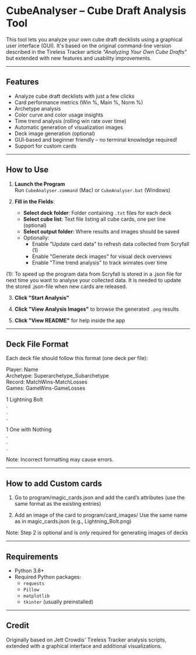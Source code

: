 # CubeAnalyser – Cube Draft Analysis Tool

This tool lets you analyze your own cube draft decklists using a graphical user interface (GUI). It's based on the original command-line version described in the Tireless Tracker article *"Analyzing Your Own Cube Drafts"* but extended with new features and usability improvements.

---


## Features

- Analyze cube draft decklists with just a few clicks
- Card performance metrics (Win %, Main %, Norm %)
- Archetype analysis
- Color curve and color usage insights
- Time trend analysis (rolling win rate over time)
- Automatic generation of visualization images
- Deck image generation (optional)
- GUI-based and beginner friendly – no terminal knowledge required!
- Support for custom cards

---


## How to Use

1. **Launch the Program**  
   Run `CubeAnalyser.command` (Mac) or `CubeAnalyser.bat` (Windows)

2. **Fill in the Fields**:
   - **Select deck folder**: Folder containing `.txt` files for each deck
   - **Select cube list**: Text file listing all cube cards, one per line (optional)
   - **Select output folder**: Where results and images should be saved
   - Optionally:
     - Enable "Update card data" to refresh data collected from Scryfall (1)
     - Enable "Generate deck images" for visual deck overviews
     - Enable "Time trend analysis" to track winrates over time

(1): To speed up the program data from Scryfall is stored in a .json file for next time you want to analyse your collected data. It is needed to update the stored .json-file when new cards are released.

3. **Click "Start Analysis"**

4. **Click "View Analysis Images"** to browse the generated `.png` results

5. **Click "View README"** for help inside the app

---


## Deck File Format

Each deck file should follow this format (one deck per file):

Player: Name\
Archetype: Superarchetype_Subarchetype\
Record: MatchWins-MatchLosses\
Games: GameWins-GameLosses

1 Lightning Bolt\
.\
.\
.
&nbsp;  

1 One with Nothing\
.\
.\
.

Note: Incorrect formatting may cause errors.

---


## How to add Custom cards

1. Go to program/magic_cards.json and add the card’s attributes 
(use the same format as the existing entries)

2. Add an image of the card to program/card_images/
Use the same name as in magic_cards.json (e.g., Lightning_Bolt.png)

Note: Step 2 is optional and is only required for generating images of decks

---


## Requirements

- Python 3.8+
- Required Python packages:
  - `requests`
  - `Pillow`
  - `matplotlib`
  - `tkinter` (usually preinstalled)

---


## Credit

Originally based on Jett Crowdis' Tireless Tracker analysis scripts, 
extended with a graphical interface and additional visualizations.
